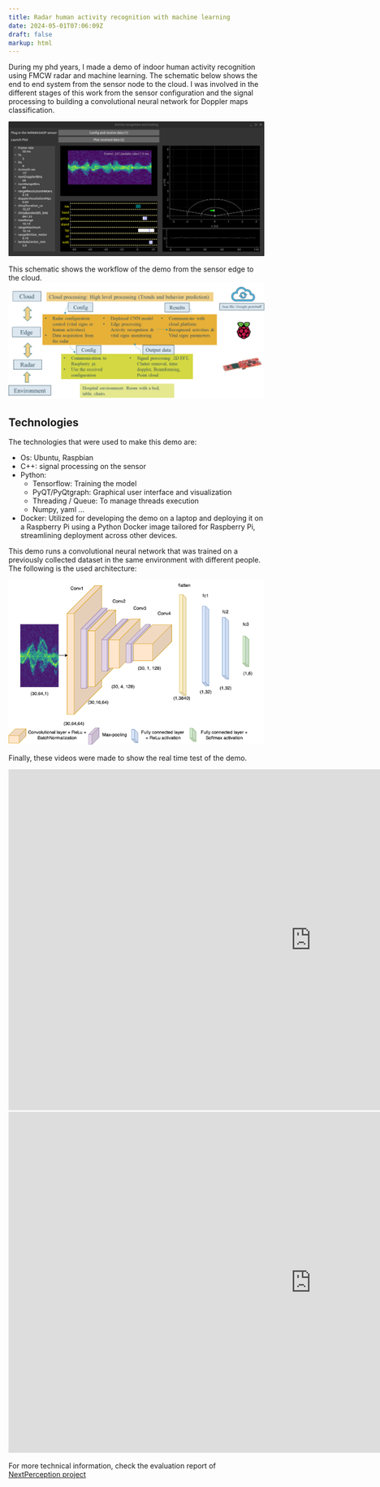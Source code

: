 ```yaml
---
title: Radar human activity recognition with machine learning
date: 2024-05-01T07:06:09Z
draft: false
markup: html
---
```


During my phd years, I made a demo of indoor human activity recognition using FMCW radar and machine learning. The schematic below shows the end to end system from the sensor node to the cloud. I was involved in the different stages of this work from the sensor configuration and the signal processing to building a convolutional neural network for Doppler maps classification.


<img src="gui.png" alt="GUI for localization and human activity recognition">


This schematic shows the workflow of the demo from the sensor edge to the cloud.
<img src="demo.png" alt="Demo schematic">

<h2>Technologies</h2>

The technologies that were used to make this demo are:
    <ul>
        <li>Os: Ubuntu, Raspbian</li>
        <li>C++: signal processing on the sensor</li>
        <li>Python:
            <ul>
                <li>Tensorflow: Training the model</li>
                <li>PyQT/PyQtgraph: Graphical user interface and visualization</li>
                <li>Threading / Queue: To manage threads execution</li>
                <li>Numpy, yaml ...</li>
            </ul>
        </li>
        <li>Docker: Utilized for developing the demo on a laptop and deploying it on a Raspberry Pi using a Python Docker image tailored for Raspberry Pi, streamlining deployment across other devices.</li>
    </ul>

This demo runs a convolutional neural network that was trained on a previously collected dataset in the same environment with different people. The following is the used architecture:


<img src="cnn_architecture.png" alt="Model architecture">

Finally, these videos were made to show the real time test of the demo.

<iframe width="1192" height="671" src="https://www.youtube.com/embed/-NEJ6uBrJiI" title="Demonstration movie" frameborder="0" allow="accelerometer; autoplay; clipboard-write; encrypted-media; gyroscope; picture-in-picture; web-share" referrerpolicy="strict-origin-when-cross-origin" allowfullscreen></iframe>

<iframe width="1192" height="671" src="https://www.youtube.com/embed/AY_CD8Vj0Ik" title="Parallel localisation &amp; event recognition with an FMCW Radar" frameborder="0" allow="accelerometer; autoplay; clipboard-write; encrypted-media; gyroscope; picture-in-picture; web-share" referrerpolicy="strict-origin-when-cross-origin" allowfullscreen></iframe>


For more technical information, check the evaluation report of <a href="https://www.nextperception.eu"> NextPerception project</a>

